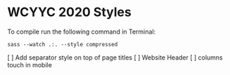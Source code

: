 # WCYYC 2020 Styles

To compile run the following command in Terminal:

```
sass --watch .:. --style compressed
```

[ ] Add separator style on top of page titles
[ ] Website Header
[ ] columns touch in mobile
